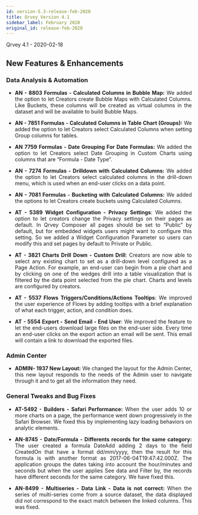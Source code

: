 ```yaml
---
id: version-5.3-release-feb-2020
title: Qrvey Version 4.1
sidebar_label: February 2020
original_id: release-feb-2020
---
```

<div style="text-align: justify">
Qrvey 4.1 - 2020-02-18

## New Features & Enhancements

### Data Analysis & Automation
* **AN - 8803 Formulas - Calculated Columns in Bubble Map:** We added the option to let Creators create Bubble Maps with Calculated Columns. Like Buckets, these columns will be created as virtual columns in the dataset and will be available to build Bubble Maps.

* **AN - 7851 Formulas - Calculated Columns in Table Chart (Groups):** We added the option to let Creators select Calculated Columns when setting Group columns for tables.

* **AN 7759 Formulas - Date Grouping For Date Formulas:** We added the option to let Creators select Date Grouping in Custom Charts using columns that are “Formula - Date Type”.

* **AN - 7274 Formulas - Drilldown with Calculated Columns:** We added the option to let Creators select calculated columns in the drill-down menu, which is used when an end-user clicks on a data point.

* **AN - 7081 Formulas - Bucketing with Calculated Columns:** We added the options to let Creators create buckets using Calculated Columns. 

* **AT - 5389 Widget Configuration - Privacy Settings**: We added the option to let creators change the Privacy settings on their pages as default. In Qrvey Composer all pages should be set to “Public” by default, but for embedded widgets users might want to configure this setting. So we added  a Widget Configuration Parameter so users can modify this and set pages by default to Private or Public.

* **AT - 3821 Charts Drill Down - Custom Drill**: Creators are now able to select any existing chart to set as a drill-down level configured as a Page Action. For example, an end-user can begin from a pie chart and by clicking on one of the wedges drill into a table visualization that is filtered by the data point selected from the pie chart. Charts and levels are configured by creators. 

* **AT - 5537 Flows Triggers/Conditions/Actions Tooltips**: We improved the user experience of Flows by adding tooltips with a brief explanation of what each trigger, action, and condition does.

* **AT - 5554 Export - Send Email - End User**: We improved the feature to let the end-users download large files on the end-user side. Every time an end-user clicks on the export action an email will be sent. This email will contain a link to download the exported files. 


### **Admin Center**

* **ADMIN- 1937 New Layout:** We changed the layout for the Admin Center, this new layout responds to the needs of the Admin user to navigate through it and to get all the information they need.


### **General Tweaks and Bug Fixes**

* **AT-5492 - Builders - Safari Performance:** When the user adds 10 or more charts on a page, the performance went down progressively in the Safari Browser. We fixed this by implementing lazy loading behaviors on analytic elements. 

* **AN-8745 - Date/Formula - Differents records for the same category:** The user created a formula DateAdd adding 2 days to the field CreatedOn that have a format dd/mm/yyyy, then the result for this formula is with another format as 2017-06-04T19:47:42.000Z. The application groups the dates taking into account the hour/minutes and seconds but when the user applies See data and Filter by, the records have different seconds for the same category. We have fixed this.

* **AN-8499 - Multiseries - Data Link - Data is not correct:** When the series of multi-series come from a source dataset, the data displayed did not correspond to the exact match between the linked columns. This was fixed.
